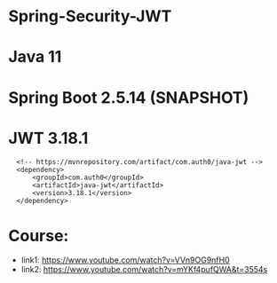 # Spring-Security-JWT
# Java 11
# Spring Boot 2.5.14 (SNAPSHOT)
# JWT 3.18.1
```
  <!-- https://mvnrepository.com/artifact/com.auth0/java-jwt -->
  <dependency>
      <groupId>com.auth0</groupId>
      <artifactId>java-jwt</artifactId>
      <version>3.18.1</version>
  </dependency>
```
# Course: 
- link1: https://www.youtube.com/watch?v=VVn9OG9nfH0
- link2: https://www.youtube.com/watch?v=mYKf4pufQWA&t=3554s
